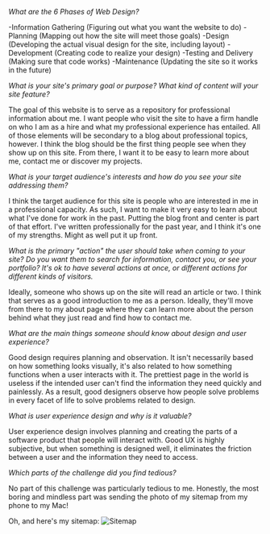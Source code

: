 _What are the 6 Phases of Web Design?_

-Information Gathering (Figuring out what you want the website to do)
-Planning (Mapping out how the site will meet those goals)
-Design (Developing the actual visual design for the site, including layout)
-Development (Creating code to realize your design)
-Testing and Delivery (Making sure that code works)
-Maintenance (Updating the site so it works in the future)

_What is your site's primary goal or purpose? What kind of content will your site feature?_

The goal of this website is to serve as a repository for professional information about me. I want people who visit the site to have a firm handle on who I am as a hire and what my professional experience has entailed. All of those elements will be secondary to a blog about professional topics, however. I think the blog should be the first thing people see when they show up on this site. From there, I want it to be easy to learn more about me, contact me or discover my projects. 


_What is your target audience's interests and how do you see your site addressing them?_

I think the target audience for this site is people who are interested in me in a professional capacity. As such, I want to make it very easy to learn about what I've done for work in the past. Putting the blog front and center is part of that effort. I've written professionally for the past year, and I think it's one of my strengths. Might as well put it up front. 

_What is the primary "action" the user should take when coming to your site? Do you want them to search for information, contact you, or see your portfolio? It's ok to have several actions at once, or different actions for different kinds of visitors._

Ideally, someone who shows up on the site will read an article or two. I think that serves as a good introduction to me as a person. Ideally, they'll move from there to my about page where they can learn more about the person behind what they just read and find how to contact me. 

_What are the main things someone should know about design and user experience?_

Good design requires planning and observation. It isn't necessarily based on how something looks visually, it's also related to how something functions when a user interacts with it. The prettiest page in the world is useless if the intended user can't find the information they need quickly and painlessly. As a result, good designers observe how people solve problems in every facet of life to solve problems related to design. 

_What is user experience design and why is it valuable?_

User experience design involves planning and creating the parts of a software product that people will interact with. Good UX is highly subjective, but when something is designed well, it eliminates the friction between a user and the information they need to access. 

_Which parts of the challenge did you find tedious?_

No part of this challenge was particularly tedious to me. Honestly, the most boring and mindless part was sending the photo of my sitemap from my phone to my Mac!

Oh, and here's my sitemap: ![Sitemap](bobdorff/phase-0/week-2/imgs/site-map.jpg)

